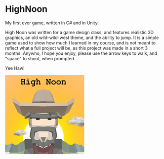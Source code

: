 # HighNoon
My first ever game, written in C# and in Unity. 

High Noon was written for a game design class, and features realistic 3D graphics, an old wild-wild-west theme, and the ability to jump.
It is a simple game used to show how much I learned in my course, and is not meant to reflect what a full project will be, as this project was made in a short 3 months.
Anywho, I hope you enjoy, please use the arrow keys to walk, and "space" to shoot, when prompted.

Yee Haw!

<img  display="block"
  margin-left="auto"
  margin-right="auto"
  src="cowboyhat.png">

